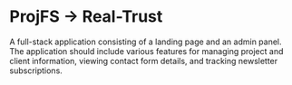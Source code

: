 # ProjFS -> Real-Trust
A full-stack application consisting of a landing page and an admin panel. The application should include various features for managing project and client information, viewing contact form details, and tracking newsletter subscriptions.
